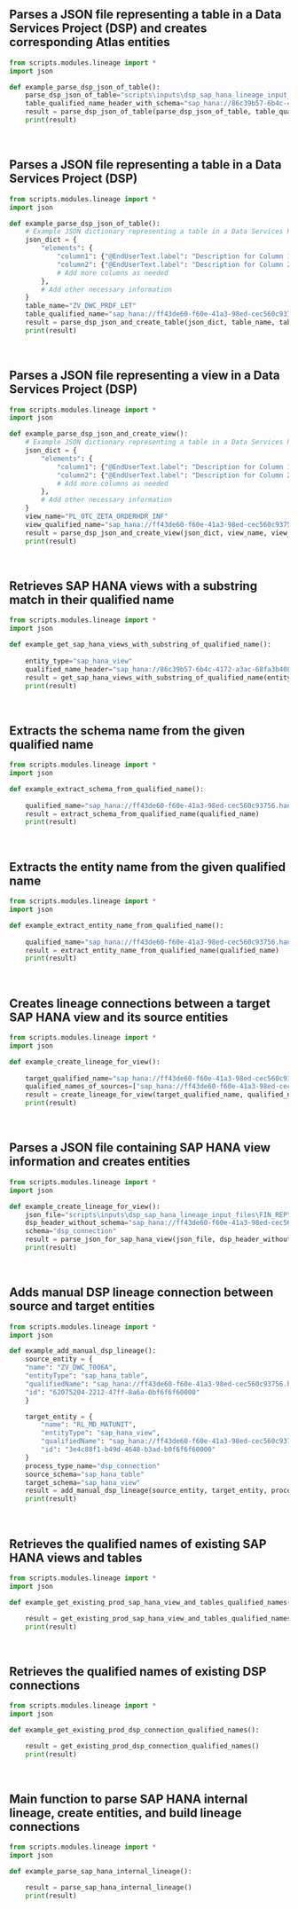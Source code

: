 ## Parses a JSON file representing a table in a Data Services Project (DSP) and creates corresponding Atlas entities

```python
from scripts.modules.lineage import *
import json

def example_parse_dsp_json_of_table():
    parse_dsp_json_of_table="scripts\inputs\dsp_sap_hana_lineage_input_files\FIN_REP\FIN_REP_Tables\SAP.TIME.M_TIME_DIMENSION_TDAY.json"
    table_qualified_name_header_with_schema="sap_hana://86c39b57-6b4c-4172-a3ac-68fa3b408270.hana.prod-us10.hanacloud.ondemand.com/databases/H00/tables"
    result = parse_dsp_json_of_table(parse_dsp_json_of_table, table_qualified_name_header_with_schema)
    print(result)
```
<br />

## Parses a JSON file representing a table in a Data Services Project (DSP) 

```python
from scripts.modules.lineage import *
import json

def example_parse_dsp_json_of_table():
    # Example JSON dictionary representing a table in a Data Services Project (DSP)
    json_dict = {
        "elements": {
            "column1": {"@EndUserText.label": "Description for Column 1"},
            "column2": {"@EndUserText.label": "Description for Column 2"},
            # Add more columns as needed
        },
        # Add other necessary information
    }
    table_name="ZV_DWC_PRDF_LET"
    table_qualified_name="sap_hana://ff43de60-f60e-41a3-98ed-cec560c93756.hana.prod-us10.hanacloud.ondemand.com/databases/H00/schemas/MD_STG/tables/ZV_DWC_PRDF_LET"
    result = parse_dsp_json_and_create_table(json_dict, table_name, table_qualified_name)
    print(result)
```
<br />

## Parses a JSON file representing a view in a Data Services Project (DSP)

```python
from scripts.modules.lineage import *
import json

def example_parse_dsp_json_and_create_view():
    # Example JSON dictionary representing a table in a Data Services Project (DSP)
    json_dict = {
        "elements": {
            "column1": {"@EndUserText.label": "Description for Column 1"},
            "column2": {"@EndUserText.label": "Description for Column 2"},
            # Add more columns as needed
        },
        # Add other necessary information
    }
    view_name="PL_OTC_ZETA_ORDERHDR_INF"
    view_qualified_name="sap_hana://ff43de60-f60e-41a3-98ed-cec560c93756.hana.prod-us10.hanacloud.ondemand.com/databases/H00/schemas/TD_STG/views/PL_OTC_ZETA_ORDERHDR_INF"
    result = parse_dsp_json_and_create_view(json_dict, view_name, view_qualified_name)
    print(result)
```
<br />

## Retrieves SAP HANA views with a substring match in their qualified name

```python
from scripts.modules.lineage import *
import json

def example_get_sap_hana_views_with_substring_of_qualified_name():
    
    entity_type="sap_hana_view"
    qualified_name_header="sap_hana://86c39b57-6b4c-4172-a3ac-68fa3b408270.hana.prod-us10.hanacloud.ondemand.com/databases/H00/tables"
    result = get_sap_hana_views_with_substring_of_qualified_name(entity_type, qualified_name_header)
    print(result)
```
<br />

## Extracts the schema name from the given qualified name

```python
from scripts.modules.lineage import *
import json

def example_extract_schema_from_qualified_name():
    
    qualified_name="sap_hana://ff43de60-f60e-41a3-98ed-cec560c93756.hana.prod-us10.hanacloud.ondemand.com/databases/H00/schemas/TD_STG/views/PL_OTC_ZETA_ORDERHDR_INF"
    result = extract_schema_from_qualified_name(qualified_name)
    print(result)
```
<br />

## Extracts the entity name from the given qualified name

```python
from scripts.modules.lineage import *
import json

def example_extract_entity_name_from_qualified_name():
    
    qualified_name="sap_hana://ff43de60-f60e-41a3-98ed-cec560c93756.hana.prod-us10.hanacloud.ondemand.com/databases/H00/schemas/TD_STG/views/PL_OTC_ZETA_ORDERHDR_INF"
    result = extract_entity_name_from_qualified_name(qualified_name)
    print(result)
```
<br />

## Creates lineage connections between a target SAP HANA view and its source entities

```python
from scripts.modules.lineage import *
import json

def example_create_lineage_for_view():
    
    target_qualified_name="sap_hana://ff43de60-f60e-41a3-98ed-cec560c93756.hana.prod-us10.hanacloud.ondemand.com/databases/H00/schemas/TD_STG/views/PL_OTC_ZETA_ORDERHDR_INF"
    qualified_names_of_sources=["sap_hana://ff43de60-f60e-41a3-98ed-cec560c93756.hana.prod-us10.hanacloud.ondemand.com/databases/H00/schemas/SAP/views/TIME","sap_hana://ff43de60-f60e-41a3-98ed-cec560c93756.hana.prod-us10.hanacloud.ondemand.com/databases/H00/schemas/MD_STG/tables/ZV_DWC_T006A"]
    result = create_lineage_for_view(target_qualified_name, qualified_names_of_sources)
    print(result)
```
<br />

## Parses a JSON file containing SAP HANA view information and creates entities

```python
from scripts.modules.lineage import *
import json

def example_create_lineage_for_view():
    json_file="scripts\inputs\dsp_sap_hana_lineage_input_files\FIN_REP\FIN_REP_Tables\SAP.TIME.M_TIME_DIMENSION_TDAY.json"
    dsp_header_without_schema="sap_hana://ff43de60-f60e-41a3-98ed-cec560c93756.hana.prod-us10.hanacloud.ondemand.com/databases/H00/schemas/"
    schema="dsp_connection"
    result = parse_json_for_sap_hana_view(json_file, dsp_header_without_schema, schema)
    print(result)
```
<br />

## Adds manual DSP lineage connection between source and target entities

```python
from scripts.modules.lineage import *
import json

def example_add_manual_dsp_lineage():
    source_entity = {
    "name": "ZV_DWC_T006A",
    "entityType": "sap_hana_table",
    "qualifiedName": "sap_hana://ff43de60-f60e-41a3-98ed-cec560c93756.hana.prod-us10.hanacloud.ondemand.com/databases/H00/schemas/MD_STG/tables/ZV_DWC_T006A",
    "id": "62075204-2212-47ff-8a6a-0bf6f6f60000"
    }

    target_entity = {
        "name": "RL_MD_MATUNIT",
        "entityType": "sap_hana_view",
        "qualifiedName": "sap_hana://ff43de60-f60e-41a3-98ed-cec560c93756.hana.prod-us10.hanacloud.ondemand.com/databases/H00/schemas/OTC_REP/views/RL_MD_MATUNIT",
        "id": "3e4c88f1-b49d-4648-b3ad-b0f6f6f60000"
    }
    process_type_name="dsp_connection"
    source_schema="sap_hana_table"
    target_schema="sap_hana_view"
    result = add_manual_dsp_lineage(source_entity, target_entity, process_type_name,source_schema, target_schema)
    print(result)
```
<br />

## Retrieves the qualified names of existing SAP HANA views and tables

```python
from scripts.modules.lineage import *
import json

def example_get_existing_prod_sap_hana_view_and_tables_qualified_names():

    result = get_existing_prod_sap_hana_view_and_tables_qualified_names()
    print(result)
```
<br />

## Retrieves the qualified names of existing DSP connections

```python
from scripts.modules.lineage import *
import json

def example_get_existing_prod_dsp_connection_qualified_names():

    result = get_existing_prod_dsp_connection_qualified_names()
    print(result)
```
<br />

## Main function to parse SAP HANA internal lineage, create entities, and build lineage connections

```python
from scripts.modules.lineage import *
import json

def example_parse_sap_hana_internal_lineage():

    result = parse_sap_hana_internal_lineage()
    print(result)
```
<br />